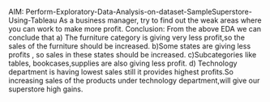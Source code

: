 AIM: Perform-Exploratory-Data-Analysis-on-dataset-SampleSuperstore-Using-Tableau
 As a business manager, try to find out the weak areas where you can work to make more profit. 
Conclusion: From the above EDA we can conclude that
a) The furniture category is giving very less profit,so the sales  of the furniture should be increased.
b)Some states are giving less profits , so sales in these states should be increased.
c)Subcategories like tables, bookcases,supplies are also giving less profit.
d) Technology department is having lowest sales still it provides highest profits.So increasing sales of the products under technology department,will give our superstore high gains.
  

